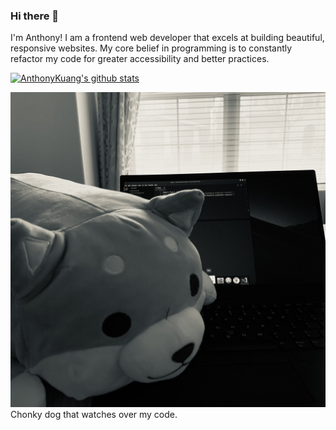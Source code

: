 ### Hi there 👋

I'm Anthony! I am a frontend web developer that excels at building beautiful, responsive websites.
My core belief in programming is to constantly refactor my code for greater accessibility and better practices.

[![AnthonyKuang's github stats](https://github-readme-stats.vercel.app/api?username=AnthonyKuang)](https://github.com/AnthonyKuang/github-readme-stats)

![Chonky dog that accompanies me as I code!](rsz_1img_0754.jpg)
Chonky dog that watches over my code.
<!--
**AnthonyKuang/AnthonyKuang** is a ✨ _special_ ✨ repository because its `README.md` (this file) appears on your GitHub profile.

Here are some ideas to get you started:

- 🔭 I’m currently working on ...
- 🌱 I’m currently learning ...
- 👯 I’m looking to collaborate on ...
- 🤔 I’m looking for help with ...
- 💬 Ask me about ...
- 📫 How to reach me: ...
- 😄 Pronouns: ...
- ⚡ Fun fact: ...
-->
